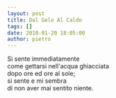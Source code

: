 ```yaml
---
layout: post
title: Dal Gelo Al Caldo
tags: []
date: 2010-01-20 18:05:00
author: pietro
---
```

Si sente immediatamente<br/>come gettarsi nell'acqua ghiacciata<br/>dopo ore ed ore al sole;<br/>si sente e mi sembra<br/>di non aver mai sentito niente.
